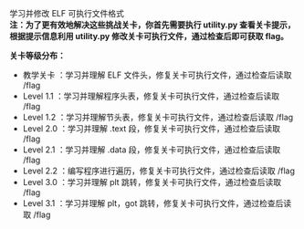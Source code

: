 学习并修改 ELF 可执行文件格式  
**注：为了更有效地解决这些挑战关卡，你首先需要执行 utility.py 查看关卡提示，根据提示信息利用 utility.py 修改关卡可执行文件，通过检查后即可获取 flag。**

**关卡等级分布：**

- 教学关卡 ：学习并理解 ELF 文件头，修复关卡可执行文件，通过检查后读取 /flag
- Level 1.1 ：学习并理解程序头表，修复关卡可执行文件，通过检查后读取 /flag
- Level 1.2 ：学习并理解节头表，修复关卡可执行文件，通过检查后读取 /flag
- Level 2.0 ：学习并理解 .text 段，修复关卡可执行文件，通过检查后读取 /flag
- Level 2.1 ：学习并理解 .data 段，修复关卡可执行文件，通过检查后读取 /flag
- Level 2.2 ：编写程序进行遍历，修复关卡可执行文件，通过检查后读取 /flag
- Level 3.0 ：学习并理解 plt 跳转，修复关卡可执行文件，通过检查后读取 /flag
- Level 3.1 ：学习并理解 plt，got 跳转，修复关卡可执行文件，通过检查后读取 /flag
